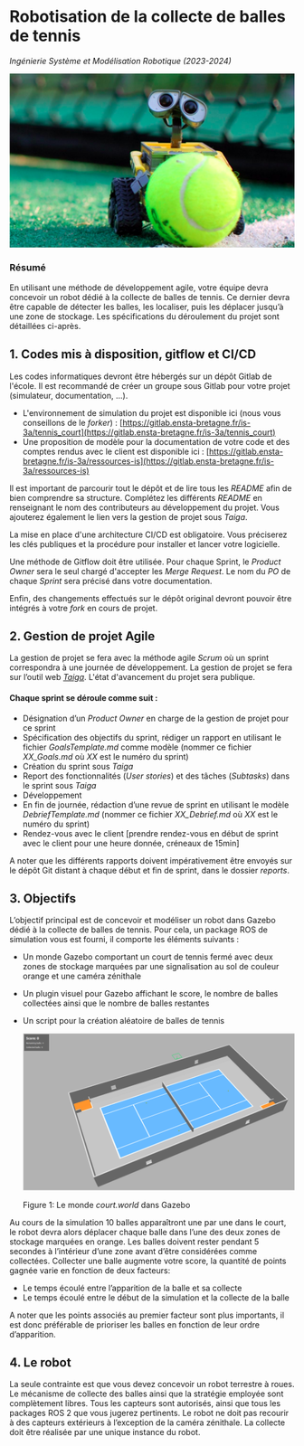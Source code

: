# Robotisation de la collecte de balles de tennis

*Ingénierie Système et Modélisation Robotique (2023-2024)*

![ball_collector](./imgs/ball_collector.png)

### Résumé

En utilisant une méthode de développement agile, votre équipe devra concevoir un robot dédié à la collecte de balles de tennis. 
Ce dernier devra être capable de détecter les balles, les localiser, puis les déplacer jusqu’à une zone de stockage. 
Les spécifications du déroulement du projet sont détaillées ci-après.

## 1. Codes mis à disposition, gitflow et CI/CD

Les codes informatiques devront être hébergés sur un dépôt Gitlab de l'école. Il est recommandé de créer un groupe sous Gitlab pour votre projet (simulateur, documentation, ...).

 * L'environnement de simulation du projet est disponible ici (nous vous conseillons de le _forker_) : [https://gitlab.ensta-bretagne.fr/is-3a/tennis_court](https://gitlab.ensta-bretagne.fr/is-3a/tennis_court)
 * Une proposition de modèle pour la documentation de votre code et des comptes rendus avec le client est disponible ici : [https://gitlab.ensta-bretagne.fr/is-3a/ressources-is](https://gitlab.ensta-bretagne.fr/is-3a/ressources-is)

Il est important de parcourir tout le dépôt et de lire tous les *README* afin de bien comprendre sa structure. 
Complétez les différents *README* en renseignant le nom des contributeurs au développement du projet. 
Vous ajouterez également le lien vers la gestion de projet sous *Taiga*. 

La mise en place d'une architecture CI/CD est obligatoire. Vous préciserez les clés publiques et la procédure pour installer et lancer votre logicielle.

Une méthode de Gitflow doit être utilisée. Pour chaque Sprint, le *Product Owner* sera le seul chargé d'accepter les *Merge Request*. Le nom du *PO* de chaque *Sprint* sera précisé dans votre documentation.

Enfin, des changements effectués sur le dépôt original devront pouvoir être intégrés à votre _fork_ en cours de projet.

## 2. Gestion de projet Agile

La gestion de projet se fera avec la méthode agile _Scrum_ où un sprint correspondra à une journée de développement. 
La gestion de projet se fera sur l’outil web [*Taiga*](https://tree.taiga.io/). L'état d'avancement du projet sera publique.

#### Chaque sprint se déroule comme suit :

- Désignation d’un *Product Owner* en charge de la gestion de projet pour ce sprint
- Spécification des objectifs du sprint, rédiger un rapport en utilisant le fichier *GoalsTemplate.md* comme modèle (nommer ce fichier *XX\_Goals.md*
  où *XX* est le numéro du sprint)
- Création du sprint sous *Taiga*
- Report des fonctionnalités (*User stories*) et des tâches (*Subtasks*) dans le sprint sous *Taiga*
- Développement
- En fin de journée, rédaction d’une revue de sprint en utilisant le modèle *DebriefTemplate.md* (nommer ce fichier *XX\_Debrief.md* où *XX* est le
  numéro du sprint)
- Rendez-vous avec le client [prendre rendez-vous en début de sprint avec le client pour une heure donnée, créneaux de 15min]

A noter que les différents rapports doivent impérativement être envoyés sur le dépôt Git distant à chaque début et fin de sprint, dans le dossier *reports*.

## 3. Objectifs 

L’objectif principal est de concevoir et modéliser un robot dans Gazebo dédié à la collecte de balles de tennis. 
Pour cela, un package ROS de simulation vous est fourni, il comporte les éléments suivants : 

- Un monde Gazebo comportant un court de tennis fermé avec deux zones de stockage marquées par une signalisation au sol de couleur orange et une caméra zénithale 
- Un plugin visuel pour Gazebo affichant le score, le nombre de balles collectées ainsi que le nombre de balles restantes 
- Un script pour la création aléatoire de balles de tennis 

  ![court.world](./imgs/court.png "Figure 1: Le monde *court.world* dans Gazebo" )

  Figure 1: Le monde *court.world* dans Gazebo


Au cours de la simulation 10 balles apparaîtront une par une dans le court, le robot devra alors déplacer chaque balle dans l’une des deux zones de stockage marquées en orange. Les balles doivent rester pendant 5 secondes à l’intérieur d’une zone avant d’être considérées comme collectées. Collecter une balle augmente votre score, la quantité de points gagnée varie en fonction de deux facteurs: 

- Le temps écoulé entre l’apparition de la balle et sa collecte 
- Le temps écoulé entre le début de la simulation et la collecte de la balle 

A noter que les points associés au premier facteur sont plus importants, il est donc préférable de prioriser les balles en fonction de leur ordre d’apparition. 

## 4. Le robot 

La seule contrainte est que vous devez concevoir un robot terrestre à roues. Le mécanisme de collecte des balles ainsi que la stratégie employée sont complètement libres. Tous les capteurs sont autorisés, ainsi que tous les packages ROS 2 que vous jugerez pertinents. Le robot ne doit pas recourir à des capteurs extérieurs à l’exception de la caméra zénithale. La collecte doit être réalisée par une unique instance du robot.
